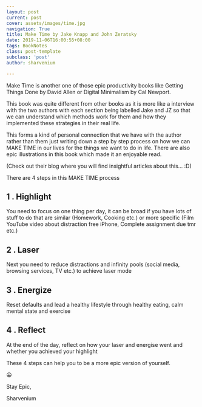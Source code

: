 ```yaml
---
layout: post
current: post
cover: assets/images/time.jpg
navigation: True
title: Make Time by Jake Knapp and John Zeratsky 
date: 2019-11-06T16:00:55+08:00
tags: BookNotes
class: post-template
subclass: 'post'
author: sharvenium

---
```

Make Time is another one of those epic productivity books like Getting Things Done by David Allen or Digital Minimalism by Cal Newport. 

This book was quite different from other books as it is more like a interview with the two authors with each section being labelled Jake and JZ so that we can understand which methods work for them and how they implemented these strategies in their real life.

This forms a kind of personal connection that we have with the author rather than them just writing down a step by step process on how we can MAKE TIME in our lives for the things we want to do in life. There are also epic illustrations in this book which made it an enjoyable read.

(Check out their blog where you will find insightful articles about this… :D)

There are 4 steps in this MAKE TIME process

## 1 . Highlight

You need to focus on one thing per day, it can be broad if you have lots of stuff to do that are similar (Homework, Cooking etc.) or more specific (Film YouTube video about distraction free iPhone, Complete assignment due tmr etc.)

## 2 . Laser

Next you need to reduce distractions and infinity pools (social media, browsing services, TV etc.) to achieve laser mode

## 3 . Energize

Reset defaults and lead a healthy lifestyle through healthy eating, calm mental state and exercise

## 4 . Reflect

At the end of the day, reflect on how your laser and energise went and whether you achieved your highlight

These 4 steps can help you to be a more epic version of yourself.

😀

Stay Epic,

Sharvenium